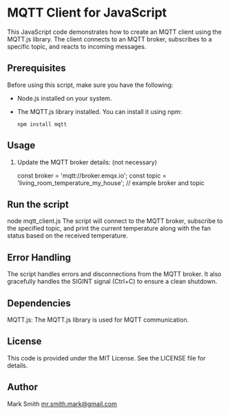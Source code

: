 
# MQTT Client for JavaScript

This JavaScript code demonstrates how to create an MQTT client using the MQTT.js library. The client connects to an MQTT broker, subscribes to a specific topic, and reacts to incoming messages.

## Prerequisites

Before using this script, make sure you have the following:

- Node.js installed on your system.
- The MQTT.js library installed. You can install it using npm:

   ```npm install mqtt```

## Usage

1. Update the MQTT broker details: (not necessary)

   const broker = 'mqtt://broker.emqx.io';
   const topic = 'living_room_temperature_my_house'; // example broker and topic

## Run the script

node mqtt_client.js
The script will connect to the MQTT broker, subscribe to the specified topic, and print the current temperature along with the fan status based on the received temperature.

## Error Handling

The script handles errors and disconnections from the MQTT broker. It also gracefully handles the SIGINT signal (Ctrl+C) to ensure a clean shutdown.

## Dependencies

MQTT.js: The MQTT.js library is used for MQTT communication.

## License

This code is provided under the MIT License. See the LICENSE file for details.

## Author

Mark Smith <mr.smith.mark@gmail.com>
